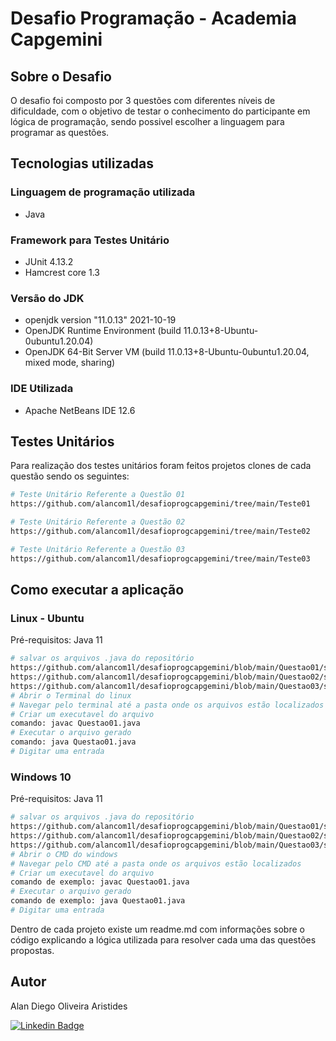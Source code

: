 # Desafio Programação - Academia Capgemini

## Sobre o Desafio

O desafio foi composto por 3 questões com diferentes níveis de dificuldade,
com o objetivo de testar o conhecimento do participante em lógica de programação,
sendo possivel escolher a linguagem para programar as questões.

## Tecnologias utilizadas
### Linguagem de programação utilizada
- Java

### Framework para Testes Unitário
- JUnit 4.13.2
- Hamcrest core 1.3

### Versão do JDK
- openjdk version "11.0.13" 2021-10-19
- OpenJDK Runtime Environment (build 11.0.13+8-Ubuntu-0ubuntu1.20.04)
- OpenJDK 64-Bit Server VM (build 11.0.13+8-Ubuntu-0ubuntu1.20.04, mixed mode, sharing)

### IDE Utilizada
- Apache NetBeans IDE 12.6

## Testes Unitários
Para realização dos testes unitários foram feitos projetos clones de cada questão
sendo os seguintes:

```bash
# Teste Unitário Referente a Questão 01
https://github.com/alancom1l/desafioprogcapgemini/tree/main/Teste01

# Teste Unitário Referente a Questão 02
https://github.com/alancom1l/desafioprogcapgemini/tree/main/Teste02

# Teste Unitário Referente a Questão 03
https://github.com/alancom1l/desafioprogcapgemini/tree/main/Teste03

```
## Como executar a aplicação

### Linux - Ubuntu
Pré-requisitos: Java 11

```bash
# salvar os arquivos .java do repositório
https://github.com/alancom1l/desafioprogcapgemini/blob/main/Questao01/src/questao01/Questao01.java
https://github.com/alancom1l/desafioprogcapgemini/blob/main/Questao02/src/questao02/Questao02.java
https://github.com/alancom1l/desafioprogcapgemini/blob/main/Questao03/src/questao03/Questao03.java
# Abrir o Terminal do linux
# Navegar pelo terminal até a pasta onde os arquivos estão localizados
# Criar um executavel do arquivo
comando: javac Questao01.java
# Executar o arquivo gerado
comando: java Questao01.java
# Digitar uma entrada

```
### Windows 10
Pré-requisitos: Java 11

```bash
# salvar os arquivos .java do repositório
https://github.com/alancom1l/desafioprogcapgemini/blob/main/Questao01/src/questao01/Questao01.java
https://github.com/alancom1l/desafioprogcapgemini/blob/main/Questao02/src/questao02/Questao02.java
https://github.com/alancom1l/desafioprogcapgemini/blob/main/Questao03/src/questao03/Questao03.java
# Abrir o CMD do windows
# Navegar pelo CMD até a pasta onde os arquivos estão localizados
# Criar um executavel do arquivo
comando de exemplo: javac Questao01.java
# Executar o arquivo gerado
comando de exemplo: java Questao01.java
# Digitar uma entrada

```
Dentro de cada projeto existe um readme.md com informações sobre o código
explicando a lógica utilizada para resolver cada uma das questões propostas.

## Autor
Alan Diego Oliveira Aristides

[![Linkedin Badge](https://img.shields.io/badge/-LinkedIn-blue?style=flat-square&logo=Linkedin&logoColor=white&link=https://www.linkedin.com/in/fagnerpsantos/)](https://www.linkedin.com/in/alan-aristides-570603216/)
